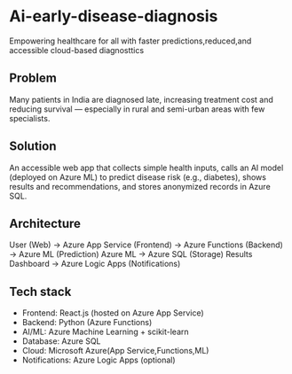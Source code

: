 # Ai-early-disease-diagnosis
Empowering healthcare for all with faster predictions,reduced,and accessible cloud-based diagnosttics

## Problem
Many patients in India are diagnosed late, increasing treatment cost and reducing survival — especially in rural and semi-urban areas with few specialists.

## Solution
An accessible web app that collects simple health inputs, calls an AI model (deployed on Azure ML) to predict disease risk (e.g., diabetes), shows results and recommendations, and stores anonymized records in Azure SQL.

## Architecture 
User (Web) → Azure App Service (Frontend) → Azure Functions (Backend) → Azure ML (Prediction)
Azure ML → Azure SQL (Storage)
Results Dashboard → Azure Logic Apps (Notifications)

## Tech stack
- Frontend: React.js (hosted on Azure App Service)
- Backend: Python (Azure Functions)
- AI/ML: Azure Machine Learning + scikit-learn
- Database: Azure SQL
- Cloud: Microsoft Azure(App Service,Functions,ML)
- Notifications: Azure Logic Apps (optional)
